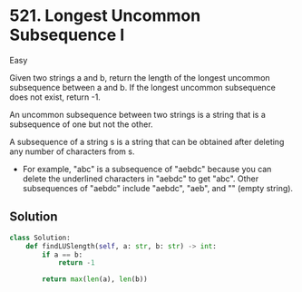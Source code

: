 # 521. Longest Uncommon Subsequence I

Easy

Given two strings a and b, return the length of the longest uncommon subsequence
between a and b. If the longest uncommon subsequence does not exist, return -1.

An uncommon subsequence between two strings is a string that is a subsequence of
one but not the other.

A subsequence of a string s is a string that can be obtained after deleting any
number of characters from s.

- For example, "abc" is a subsequence of "aebdc" because you can delete the
  underlined characters in "aebdc" to get "abc". Other subsequences of "aebdc"
  include "aebdc", "aeb", and "" (empty string).

## Solution

```python
class Solution:
    def findLUSlength(self, a: str, b: str) -> int:
        if a == b:
            return -1

        return max(len(a), len(b))
```
